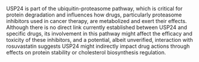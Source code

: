 USP24 is part of the ubiquitin-proteasome pathway, which is critical for protein degradation and influences how drugs, particularly proteasome inhibitors used in cancer therapy, are metabolized and exert their effects. Although there is no direct link currently established between USP24 and specific drugs, its involvement in this pathway might affect the efficacy and toxicity of these inhibitors, and a potential, albeit unverified, interaction with rosuvastatin suggests USP24 might indirectly impact drug actions through effects on protein stability or cholesterol biosynthesis regulation.